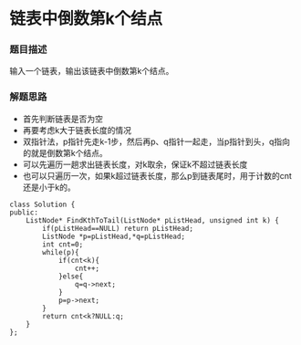 ﻿# 链表中倒数第k个结点
### 题目描述
输入一个链表，输出该链表中倒数第k个结点。

### 解题思路
* 首先判断链表是否为空
* 再要考虑k大于链表长度的情况
* 双指针法，p指针先走k-1步，然后再p、q指针一起走，当p指针到头，q指向的就是倒数第k个结点。
* 可以先遍历一趟求出链表长度，对k取余，保证k不超过链表长度
* 也可以只遍历一次，如果k超过链表长度，那么p到链表尾时，用于计数的cnt还是小于k的。

```
class Solution {
public:
    ListNode* FindKthToTail(ListNode* pListHead, unsigned int k) {
        if(pListHead==NULL) return pListHead;
        ListNode *p=pListHead,*q=pListHead;
        int cnt=0;
        while(p){
            if(cnt<k){
                cnt++;
            }else{
                q=q->next;
            }
            p=p->next;
        }
        return cnt<k?NULL:q;
    }
};
```

